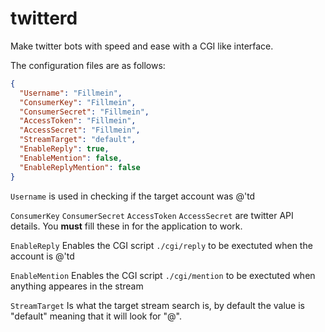 twitterd
========

Make twitter bots with speed and ease with a CGI like interface.

The configuration files are as follows:
```json
{
  "Username": "Fillmein",
  "ConsumerKey": "Fillmein",
  "ConsumerSecret": "Fillmein",
  "AccessToken": "Fillmein",
  "AccessSecret": "Fillmein",
  "StreamTarget": "default",
  "EnableReply": true,
  "EnableMention": false,
  "EnableReplyMention": false
}
```

`Username` is used in checking if the target account was @'td
 
`ConsumerKey` `ConsumerSecret` `AccessToken` `AccessSecret` are twitter API details. You **must** fill these in for the application to work.

`EnableReply` Enables the CGI script `./cgi/reply` to be exectuted when the account is @'td

`EnableMention` Enables the CGI script `./cgi/mention` to be exectuted when anything appeares in the stream

`StreamTarget` Is what the target stream search is, by default the value is "default" meaning that it will look for "@<username>".

